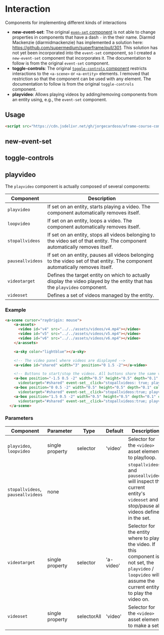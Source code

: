 # Interaction

Components for implementing different kinds of interactions

- **new-event-set**: The original [`even-set` component](https://github.com/supermedium/superframe) is not able to change properties in components that have a dash `-` in the their name. 
Diarmid Mackenzie (diarmidmackenzie) has implemented a solution here: https://github.com/supermedium/superframe/pull/301. This solution has not yet been incorporated into the `event-set` component, so I created a `new-event-set` component that incorporates it. The documentation to follow is from the original `event-set` component. 
- **toggle-controls**: The original [`toggle-controls` component](https://github.com/mattrei/aframe-toggle-controls-component) restricts interactions to the `<a-scene>` or `<a-entity>` elements. I removed that restriction so that the component can be used with any element. The documentation to follow is from the original `toggle-controls` component. 
- **playvideo**: Allows playing videos by adding/removing components from an entity using, e.g., the `event-set` component.

## Usage

```html
<script src="https://cdn.jsdelivr.net/gh/jorgecardoso/aframe-course-components/dist/aframe-course.min.js"></script>
```

## new-event-set

## toggle-controls

## playvideo

The `playvideo` component is actually composed of several components:

| Component | Description |
|--- |--- |
|`playvideo` | If set on an entity, starts playing a video. The component automatically removes itself. |
|`loopvideo` | If set on an entity, loops a video. The component automatically removes itself. |
|`stopallvideos` | If set on an entity, stops all videos belonging to the video set of that entity. The component automatically removes itself. |
| `pauseallvideos` | If set on an entity, pauses all videos belonging to the video set of that entity. The component automatically removes itself. |
|`videotarget` | Defines the target entity on which to actually display the video played by the entity that has the `playvideo` component.|
|`videoset` | Defines a set of videos managed by the entity. |

### Example
```html
<a-scene cursor="rayOrigin: mouse">
    <a-assets>
      <video id="v4" src="../../assets/videos/v4.mp4"></video>
      <video id="v5" src="../../assets/videos/v5.mp4"></video>
      <video id="v6" src="../../assets/videos/v6.mp4"></video>
    </a-assets>

    <a-sky color="lightblue"></a-sky>

    <!-- The video panel where videos are displayed -->
    <a-video id="shared" width="3" position="0 1.5 -2"></a-video>

    <!-- Buttons to start/stop the videos. All buttons share the same videoset. Clicking on a button will first stop all videos, making sure tha the currently playing video is stopped, before playing the respective video associated with the button.  -->
    <a-box position="-1.5 0.5 -2" width="0.5" height="0.5" depth="0.1" color="red" videoset="#v4, #v5, #v6"
      videotarget="#shared" event-set__click="stopallvideos: true; playvideo: #v4;"></a-box>
    <a-box position="0 0.5 -2" width="0.5" height="0.5" depth="0.1" color="green" videoset="#v4, #v5, #v6"
      videotarget="#shared" event-set__click="stopallvideos:true; playvideo: #v5;"></a-box>
    <a-box position="1.5 0.5 -2" width="0.5" height="0.5" depth="0.1" color="blue" videoset="#v4, #v5, #v6"
      videotarget="#shared" event-set__click="stopallvideos:true; playvideo: #v6;"></a-box>
  </a-scene>
```

### Parameters

|Component |Parameter | Type |Default	| Description |
|---- |--- |---- |--- |--- |
|`playvideo`, `loopvideo` | single property | selector | 'video' | Selector for the `<video>` asset element to play/loop. |
|`stopallvideos`, `pauseallvideos` | none |  |  | `stopallvideos` and `pauseallvideos` will inspect the current entity's `videoset` and stop/pause all videos defined in the set. | 
|`videotarget` | single property | selector | 'a-video' | Selector for the entity where to play the video. If this component is not set, the `playvideo` / `loopvideo` will assume the current entity to play the video on.|
| `videoset` | single property | selectorAll | 'video' | Selector for the `<video>` asset elements to make a set. |
